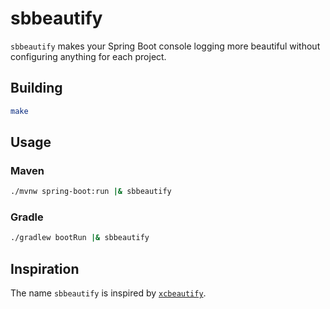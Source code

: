 # sbbeautify

`sbbeautify` makes your Spring Boot console logging more beautiful without configuring anything for each project.

## Building

```sh
make
```

## Usage

### Maven

```sh
./mvnw spring-boot:run |& sbbeautify
```

### Gradle

```sh
./gradlew bootRun |& sbbeautify
```

## Inspiration

The name `sbbeautify` is inspired by [`xcbeautify`](https://github.com/cpisciotta/xcbeautify).
